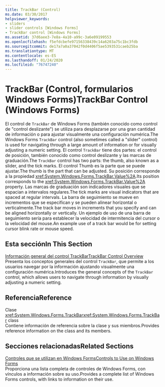 ```yaml
---
title: TrackBar (Control)
ms.date: 03/30/2017
helpviewer_keywords:
- sliders
- slider controls [Windows Forms]
- TrackBar control [Windows Forms]
ms.assetid: 37d6aee3-7e8a-4a10-a99c-3a6e09199553
ms.openlocfilehash: f5efdcbefe97156338439c14a6203a75c1bc3fdb
ms.sourcegitcommit: de17a7a0a37042f0d4406f5ae5393531caeb25ba
ms.translationtype: MT
ms.contentlocale: es-ES
ms.lasthandoff: 01/24/2020
ms.locfileid: "76747240"
---
```

# <a name="trackbar-control-windows-forms"></a><span data-ttu-id="704ce-102">TrackBar (Control, formularios Windows Forms)</span><span class="sxs-lookup"><span data-stu-id="704ce-102">TrackBar Control (Windows Forms)</span></span>
<span data-ttu-id="704ce-103">El control de `TrackBar` de Windows Forms (también conocido como control de "control deslizante") se utiliza para desplazarse por una gran cantidad de información o para ajustar visualmente una configuración numérica.</span><span class="sxs-lookup"><span data-stu-id="704ce-103">The Windows Forms `TrackBar` control (also sometimes called a "slider" control) is used for navigating through a large amount of information or for visually adjusting a numeric setting.</span></span> <span data-ttu-id="704ce-104">El control `TrackBar` tiene dos partes: el control de posición, también conocido como control deslizante y las marcas de graduación.</span><span class="sxs-lookup"><span data-stu-id="704ce-104">The `TrackBar` control has two parts: the thumb, also known as a slider, and the tick marks.</span></span> <span data-ttu-id="704ce-105">El control Thumb es la parte que se puede ajustar.</span><span class="sxs-lookup"><span data-stu-id="704ce-105">The thumb is the part that can be adjusted.</span></span> <span data-ttu-id="704ce-106">Su posición corresponde a la propiedad <xref:System.Windows.Forms.TrackBar.Value%2A>.</span><span class="sxs-lookup"><span data-stu-id="704ce-106">Its position corresponds to the <xref:System.Windows.Forms.TrackBar.Value%2A> property.</span></span> <span data-ttu-id="704ce-107">Las marcas de graduación son indicadores visuales que se espacian a intervalos regulares.</span><span class="sxs-lookup"><span data-stu-id="704ce-107">The tick marks are visual indicators that are spaced at regular intervals.</span></span> <span data-ttu-id="704ce-108">La barra de seguimiento se mueve en incrementos que se especifican y se pueden alinear horizontal o verticalmente.</span><span class="sxs-lookup"><span data-stu-id="704ce-108">The track bar moves in increments that you specify and can be aligned horizontally or vertically.</span></span> <span data-ttu-id="704ce-109">Un ejemplo de uso de una barra de seguimiento sería para establecer la velocidad de intermitencia del cursor o la velocidad del mouse.</span><span class="sxs-lookup"><span data-stu-id="704ce-109">An example use of a track bar would be for setting cursor blink rate or mouse speed.</span></span>  
  
## <a name="in-this-section"></a><span data-ttu-id="704ce-110">Esta sección</span><span class="sxs-lookup"><span data-stu-id="704ce-110">In This Section</span></span>  
 [<span data-ttu-id="704ce-111">Información general del control TrackBar</span><span class="sxs-lookup"><span data-stu-id="704ce-111">TrackBar Control Overview</span></span>](trackbar-control-overview-windows-forms.md)  
 <span data-ttu-id="704ce-112">Presenta los conceptos generales del control `TrackBar`, que permite a los usuarios navegar por la información ajustando visualmente una configuración numérica.</span><span class="sxs-lookup"><span data-stu-id="704ce-112">Introduces the general concepts of the `TrackBar` control, which allows users to navigate through information by visually adjusting a numeric setting.</span></span>  
  
## <a name="reference"></a><span data-ttu-id="704ce-113">Referencia</span><span class="sxs-lookup"><span data-stu-id="704ce-113">Reference</span></span>  
 <span data-ttu-id="704ce-114">Clase <xref:System.Windows.Forms.TrackBar></span><span class="sxs-lookup"><span data-stu-id="704ce-114"><xref:System.Windows.Forms.TrackBar> class</span></span>  
 <span data-ttu-id="704ce-115">Contiene información de referencia sobre la clase y sus miembros.</span><span class="sxs-lookup"><span data-stu-id="704ce-115">Provides reference information on the class and its members.</span></span>  
  
## <a name="related-sections"></a><span data-ttu-id="704ce-116">Secciones relacionadas</span><span class="sxs-lookup"><span data-stu-id="704ce-116">Related Sections</span></span>  
 [<span data-ttu-id="704ce-117">Controles que se utilizan en Windows Forms</span><span class="sxs-lookup"><span data-stu-id="704ce-117">Controls to Use on Windows Forms</span></span>](controls-to-use-on-windows-forms.md)  
 <span data-ttu-id="704ce-118">Proporciona una lista completa de controles de Windows Forms, con vínculos a información sobre su uso.</span><span class="sxs-lookup"><span data-stu-id="704ce-118">Provides a complete list of Windows Forms controls, with links to information on their use.</span></span>
